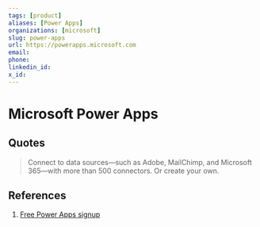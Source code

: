 ```yaml
---
tags: [product]
aliases: [Power Apps]
organizations: [microsoft]
slug: power-apps
url: https://powerapps.microsoft.com
email: 
phone: 
linkedin_id: 
x_id: 
---
```


# Microsoft Power Apps

## Quotes

> Connect to data sources—such as Adobe, MailChimp, and Microsoft 365—with more than 500 connectors. Or create your own.

## References

1. [Free Power Apps signup](https://powerapps.microsoft.com/en-us/landing/developer-plan/)